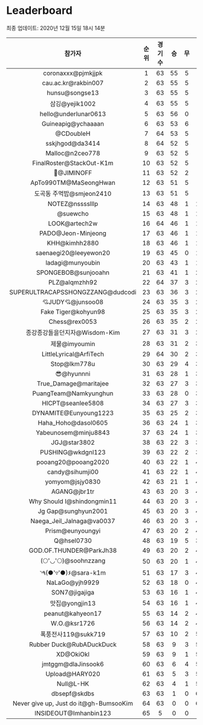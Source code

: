 # Leaderboard
최종 업데이트: 2020년 12월 15일 18시 14분




| 참가자 | 순위 | 경기수 | 승 | 무 | 패 | 승점 |
|:---:|:---:|:---:|:---:|:---:|:---:|:---:|
| coronaxxx@pjmkjjpk | 1 | 63 | 55 | 5 | 3 | 170 |
| cau.ac.kr@rakbin007 | 2 | 63 | 55 | 5 | 3 | 170 |
| hunsu@songse13 | 3 | 63 | 55 | 5 | 3 | 170 |
| 삼깅@yejik1002 | 4 | 63 | 55 | 5 | 3 | 170 |
| hello@underlunar0613 | 5 | 63 | 56 | 0 | 7 | 168 |
| Guineapig@ychaaaan | 6 | 63 | 53 | 6 | 4 | 165 |
| @CDoubleH | 7 | 64 | 53 | 5 | 6 | 164 |
| sskjhgod@da3414 | 8 | 64 | 52 | 5 | 7 | 161 |
| Malloc@n2ceo778 | 9 | 63 | 52 | 5 | 6 | 161 |
| FinalRoster@StackOut-K1m | 10 | 63 | 52 | 5 | 6 | 161 |
| :pray:@JIMINOFF | 11 | 63 | 52 | 2 | 9 | 158 |
| ApTo990TM@MaSeongHwan | 12 | 63 | 51 | 5 | 7 | 158 |
| 도곡동 주먹밥@smjeon2410 | 13 | 63 | 51 | 5 | 7 | 158 |
| NOTEZ@nsssslllp | 14 | 63 | 48 | 1 | 14 | 145 |
| @suewcho | 15 | 63 | 48 | 1 | 14 | 145 |
| LOOK@artech2w | 16 | 64 | 46 | 1 | 17 | 139 |
| PADO@Jeon-Minjeong | 17 | 63 | 46 | 1 | 16 | 139 |
| KHH@kimhh2880 | 18 | 63 | 46 | 1 | 16 | 139 |
| saenaegi20@leeyewon20 | 19 | 63 | 45 | 0 | 18 | 135 |
| ladagi@munyoubin | 20 | 63 | 43 | 1 | 19 | 130 |
| SPONGEBOB@sunjooahn | 21 | 63 | 41 | 1 | 21 | 124 |
| PLZ@alqmzhh92 | 22 | 64 | 37 | 3 | 24 | 114 |
| SUPERULTRACAPSSHONGZZANG@dudcodi | 23 | 63 | 36 | 3 | 24 | 111 |
| 💘JUDY💘@junsoo08 | 24 | 63 | 35 | 3 | 25 | 108 |
| Fake Tiger@kohyun98 | 25 | 63 | 35 | 3 | 25 | 108 |
| Chess@rex0053 | 26 | 63 | 35 | 2 | 26 | 107 |
| 종강종강돌을던지자@Wisdom-Kim | 27 | 63 | 31 | 3 | 29 | 96 |
| 제물@imyoumin | 28 | 63 | 31 | 2 | 30 | 95 |
| LittleLyrical@ArfiTech | 29 | 64 | 30 | 2 | 32 | 92 |
| Stop@lkm778u | 30 | 63 | 29 | 4 | 30 | 91 |
| 😎@hyunnni | 31 | 63 | 28 | 1 | 34 | 85 |
| True_Damage@maritajee | 32 | 63 | 27 | 3 | 33 | 84 |
| PuangTeam@Namkyunghun | 33 | 63 | 28 | 0 | 35 | 84 |
| HICPT@seanlee5808 | 34 | 63 | 27 | 3 | 33 | 84 |
| DYNAMITE@Eunyoung1223 | 35 | 63 | 25 | 2 | 36 | 77 |
| Haha_Hoho@dasol0605 | 36 | 63 | 24 | 1 | 38 | 73 |
| Yabeunosem@minju8843 | 37 | 63 | 24 | 1 | 38 | 73 |
| JGJ@star3802 | 38 | 63 | 22 | 3 | 38 | 69 |
| PUSHING@wkdgnl123 | 39 | 63 | 22 | 2 | 39 | 68 |
| pooang20@pooang2020 | 40 | 63 | 22 | 1 | 40 | 67 |
| candy@sihumji00 | 41 | 63 | 22 | 1 | 40 | 67 |
| yomyom@jsjy0830 | 42 | 63 | 21 | 1 | 41 | 64 |
| AGANG@jbr1tr | 43 | 63 | 20 | 3 | 40 | 63 |
| Why Should I@shindongmin11 | 44 | 63 | 20 | 3 | 40 | 63 |
| Jg Gap@sunghyun2001 | 45 | 63 | 20 | 3 | 40 | 63 |
| Naega_Jeil_Jalnaga@va0037 | 46 | 63 | 20 | 3 | 40 | 63 |
| Prism@eunyoungyi | 47 | 63 | 20 | 2 | 41 | 62 |
| Q@hsel0730 | 48 | 63 | 19 | 5 | 39 | 62 |
| GOD.OF.THUNDER@ParkJh38 | 49 | 63 | 20 | 2 | 41 | 62 |
| (🌕'◡'🌕)@soohnzzang | 50 | 63 | 20 | 1 | 42 | 61 |
| ◝٩(●'▿'●)۶@sara-k1m | 51 | 63 | 17 | 3 | 43 | 54 |
| NaLaGo@yjh9929 | 52 | 63 | 18 | 0 | 45 | 54 |
| SON7@jigajiga | 53 | 63 | 16 | 1 | 46 | 49 |
| 맛집@yongjin13 | 54 | 63 | 16 | 1 | 46 | 49 |
| peanut@kahyeon17 | 55 | 63 | 14 | 2 | 47 | 44 |
| W.O.@ksr1726 | 56 | 63 | 14 | 2 | 47 | 44 |
| 폭풍전사119@sukk719 | 57 | 63 | 10 | 2 | 51 | 32 |
| Rubber Duck@RubADuckDuck | 58 | 63 | 9 | 3 | 51 | 30 |
| XD@OkiOkl | 59 | 63 | 9 | 1 | 53 | 28 |
| jmtggm@dlaJinsook6 | 60 | 63 | 6 | 4 | 53 | 22 |
| Upload@HARY020 | 61 | 63 | 5 | 3 | 55 | 18 |
| Null@L-HK | 62 | 63 | 4 | 1 | 58 | 13 |
| dbsepf@skdbs | 63 | 63 | 1 | 0 | 62 | 3 |
| Never give up, Just do it@gh-BumsooKim | 64 | 63 | 0 | 0 | 63 | 0 |
| INSIDEOUT@Imhanbin123 | 65 | 5 | 0 | 0 | 5 | 0 |